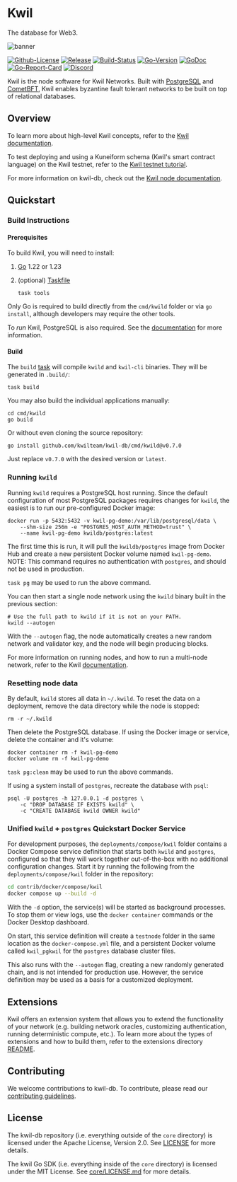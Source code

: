 # Kwil

The database for Web3.

![banner](./kwil-banner.jpg)

[![Github-License](https://img.shields.io/badge/license-Apache%202.0-green)](./LICENSE.md)
[![Release](https://img.shields.io/github/v/release/kwilteam/kwil-db)](https://github.com/kwilteam/kwil-db/releases)
[![Build-Status](https://github.com/kwilteam/kwil-db/actions/workflows/ci.yaml/badge.svg)](https://github.com/kwilteam/kwil-db/actions)
[![Go-Version](https://img.shields.io/github/go-mod/go-version/kwilteam/kwil-db)](./go.mod)
[![GoDoc](https://godoc.org/github.com/kwilteam/kwil-db?status.svg)](https://pkg.go.dev/github.com/kwilteam/kwil-db)
[![Go-Report-Card](https://goreportcard.com/badge/github.com/kwilteam/kwil-db)](https://goreportcard.com/report/github.com/kwilteam/kwil-db)
[![Discord](https://img.shields.io/discord/819855804554543114?logo=discord)](https://discord.com/invite/HzRPZ59Kay)

Kwil is the node software for Kwil Networks. Built with [PostgreSQL](https://www.postgresql.org/) and [CometBFT](https://github.com/cometbft/cometbft), Kwil enables byzantine fault tolerant networks to be built on top of relational databases.

## Overview

To learn more about high-level Kwil concepts, refer to the [Kwil documentation](https://docs.kwil.com/docs/concepts).

To test deploying and using a Kuneiform schema (Kwil's smart contract language) on the Kwil testnet, refer to the [Kwil testnet tutorial](https://docs.kwil.com/docs/getting-started/create-a-database).

For more information on kwil-db, check out the [Kwil node documentation](https://docs.kwil.com/docs/node/quickstart).

## Quickstart

### Build Instructions

#### Prerequisites

To build Kwil, you will need to install:

1. [Go](https://golang.org/doc/install) 1.22 or 1.23
2. (optional) [Taskfile](https://taskfile.dev/installation)

    ```shell
    task tools
    ```

Only Go is required to build directly from the `cmd/kwild` folder or via `go install`, although developers may require the other tools.

To *run* Kwil, PostgreSQL is also required. See the [documentation](<https://docs.kwil.com/docs/daemon/installation>) for more information.

#### Build

The `build` [task](https://taskfile.dev/) will compile `kwild` and `kwil-cli` binaries. They will be generated in `.build/`:

```shell
task build
```

You may also build the individual applications manually:

```shell
cd cmd/kwild
go build
```

Or without even cloning the source repository:

```shell
go install github.com/kwilteam/kwil-db/cmd/kwild@v0.7.0
```

Just replace `v0.7.0` with the desired version or `latest`.

### Running `kwild`

Running `kwild` requires a PostgreSQL host running. Since the default
configuration of most PostgreSQL packages requires changes for `kwild`, the
easiest is to run our pre-configured Docker image:

```shell
docker run -p 5432:5432 -v kwil-pg-demo:/var/lib/postgresql/data \
    --shm-size 256m -e "POSTGRES_HOST_AUTH_METHOD=trust" \
    --name kwil-pg-demo kwildb/postgres:latest
```

The first time this is run, it will pull the `kwildb/postgres` image from Docker
Hub and create a new persistent Docker volume named `kwil-pg-demo`. NOTE: This
command requires no authentication with `postgres`, and should not be used in
production.

`task pg` may be used to run the above command.

You can then start a single node network using the `kwild` binary built in the previous section:

```shell
# Use the full path to kwild if it is not on your PATH.
kwild --autogen
```

With the `--autogen` flag, the node automatically creates a new random network
and validator key, and the node will begin producing blocks.

For more information on running nodes, and how to run a multi-node network, refer to the Kwil [documentation](https://docs.kwil.com/docs/node/quickstart).

### Resetting node data

By default, `kwild` stores all data in `~/.kwild`. To reset the data on a deployment, remove the data directory while the node is stopped:

```shell
rm -r ~/.kwild
```

Then delete the PostgreSQL database. If using the Docker image or service, delete the container and it's volume:

```shell
docker container rm -f kwil-pg-demo
docker volume rm -f kwil-pg-demo
```

`task pg:clean` may be used to run the above commands.

If using a system install of `postgres`, recreate the database with `psql`:

```shell
psql -U postgres -h 127.0.0.1 -d postgres \
    -c "DROP DATABASE IF EXISTS kwild" \
    -c "CREATE DATABASE kwild OWNER kwild"
```

### Unified `kwild` + `postgres` Quickstart Docker Service

For development purposes, the `deployments/compose/kwil` folder contains a
Docker Compose service definition that starts both `kwild` and `postgres`,
configured so that they will work together out-of-the-box with no additional
configuration changes. Start it by running the following from the
`deployments/compose/kwil` folder in the repository:

```sh
cd contrib/docker/compose/kwil
docker compose up --build -d
```

With the `-d` option, the service(s) will be started as background processes. To
stop them or view logs, use the `docker container` commands or the Docker
Desktop dashboard.

On start, this service definition will create a `testnode` folder in the same
location as the `docker-compose.yml` file, and a persistent Docker volume called
`kwil_pgkwil` for the `postgres` database cluster files.

This also runs with the `--autogen` flag, creating a new randomly generated
chain, and is not intended for production use. However, the service definition
may be used as a basis for a customized deployment.

## Extensions

Kwil offers an extension system that allows you to extend the functionality of your network (e.g. building network oracles, customizing authentication, running deterministic compute, etc.). To learn more about the types of extensions and how to build them, refer to the extensions directory [README](extensions/README.md).

## Contributing

We welcome contributions to kwil-db. To contribute, please read our [contributing guidelines](CONTRIBUTING.md).

## License

The kwil-db repository (i.e. everything outside of the `core` directory) is licensed under the Apache License, Version 2.0. See [LICENSE](LICENSE) for more details.

The kwil Go SDK (i.e. everything inside of the `core` directory) is licensed under the MIT License. See [core/LICENSE.md](core/LICENSE.md) for more details.
